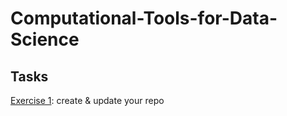 # Computational-Tools-for-Data-Science   

## Tasks
[Exercise 1](https://github.com/gallettilance/CS506-Fall2020/blob/master/00-git/exercises/exercise1.md): create & update your repo   
